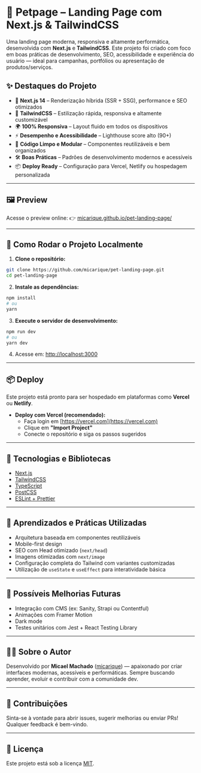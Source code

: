 
# 🐾 Petpage – Landing Page com Next.js & TailwindCSS

Uma landing page moderna, responsiva e altamente performática, desenvolvida com **Next.js** e **TailwindCSS**. Este projeto foi criado com foco em boas práticas de desenvolvimento, SEO, acessibilidade e experiência do usuário — ideal para campanhas, portfólios ou apresentação de produtos/serviços.

## ✨ Destaques do Projeto

- 🚀 **Next.js 14** – Renderização híbrida (SSR + SSG), performance e SEO otimizados
- 🎨 **TailwindCSS** – Estilização rápida, responsiva e altamente customizável
- 🌍 **100% Responsiva** – Layout fluido em todos os dispositivos
- ⚡ **Desempenho e Acessibilidade** – Lighthouse score alto (90+)
- 🧠 **Código Limpo e Modular** – Componentes reutilizáveis e bem organizados
- 🛠️ **Boas Práticas** – Padrões de desenvolvimento modernos e acessíveis
- 📦 **Deploy Ready** – Configuração para Vercel, Netlify ou hospedagem personalizada

---

## 🖼️ Preview

Acesse o preview online: 👉 [micarique.github.io/pet-landing-page/](https://micarique.github.io/pet-landing-page/)

---

## 🚀 Como Rodar o Projeto Localmente

1. **Clone o repositório:**
```bash
git clone https://github.com/micarique/pet-landing-page.git
cd pet-landing-page
```

2. **Instale as dependências:**
```bash
npm install
# ou
yarn
```

3. **Execute o servidor de desenvolvimento:**
```bash
npm run dev
# ou
yarn dev
```

4. Acesse em: [http://localhost:3000](http://localhost:3000)

---

## 📦 Deploy

Este projeto está pronto para ser hospedado em plataformas como **Vercel** ou **Netlify**.

- **Deploy com Vercel (recomendado):**
  - Faça login em [https://vercel.com](https://vercel.com)
  - Clique em **"Import Project"**
  - Conecte o repositório e siga os passos sugeridos

---

## 🧪 Tecnologias e Bibliotecas

- [Next.js](https://nextjs.org/)
- [TailwindCSS](https://tailwindcss.com/)
- [TypeScript](https://www.typescriptlang.org/)
- [PostCSS](https://postcss.org/)
- [ESLint + Prettier](https://eslint.org/)

---

## 🧠 Aprendizados e Práticas Utilizadas

- Arquitetura baseada em componentes reutilizáveis
- Mobile-first design
- SEO com Head otimizado (`next/head`)
- Imagens otimizadas com `next/image`
- Configuração completa do Tailwind com variantes customizadas
- Utilização de `useState` e `useEffect` para interatividade básica

---

## 📌 Possíveis Melhorias Futuras

- Integração com CMS (ex: Sanity, Strapi ou Contentful)
- Animações com Framer Motion
- Dark mode
- Testes unitários com Jest + React Testing Library

---

## 👨‍💻 Sobre o Autor

Desenvolvido por **Micael Machado** ([micarique](https://github.com/micarique)) — apaixonado por criar interfaces modernas, acessíveis e performáticas. Sempre buscando aprender, evoluir e contribuir com a comunidade dev.

---

## 🤝 Contribuições

Sinta-se à vontade para abrir issues, sugerir melhorias ou enviar PRs! Qualquer feedback é bem-vindo.

---

## 📄 Licença

Este projeto está sob a licença [MIT](LICENSE).
